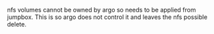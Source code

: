 nfs volumes cannot be owned by argo so needs to be applied from jumpbox. This is so argo does not control it and leaves the nfs possible delete. 
